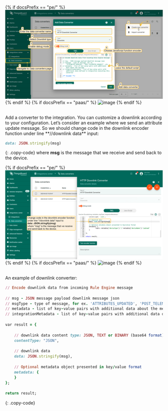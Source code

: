 {% if docsPrefix == "pe/" %}
![image](/images/user-guide/integrations/http/http-create-downlink-tbel-1-pe.png)
{% endif %}
{% if docsPrefix == "paas/" %}
![image](/images/user-guide/integrations/http/downlink-tbel-1-pe.png)
{% endif %}

<br>
Add a converter to the integration. You can customize a downlink according to your configuration.
Let’s consider an example where we send an attribute update message. So we should change code in the downlink encoder function under line **//downlink data** input:

```ruby
data: JSON.stringify(msg)
```
{: .copy-code}
where **msg** is the message that we receive and send back to the device.

{% if docsPrefix == "pe/" %}
![image](/images/user-guide/integrations/http/http-create-downlink-tbel-2-pe.png)
{% endif %}
{% if docsPrefix == "paas/" %}
![image](/images/user-guide/integrations/http/downlink-tbel-2-pe.png)
{% endif %}

<br>
An example of downlink converter:

```ruby
// Encode downlink data from incoming Rule Engine message

// msg - JSON message payload downlink message json
// msgType - type of message, for ex. 'ATTRIBUTES_UPDATED', 'POST_TELEMETRY_REQUEST', etc.
// metadata - list of key-value pairs with additional data about the message
// integrationMetadata - list of key-value pairs with additional data defined in Integration executing this converter

var result = {

    // downlink data content type: JSON, TEXT or BINARY (base64 format)
    contentType: "JSON",

    // downlink data
    data: JSON.stringify(msg),

    // Optional metadata object presented in key/value format
    metadata: {
    }
};

return result;
```
{: .copy-code}
